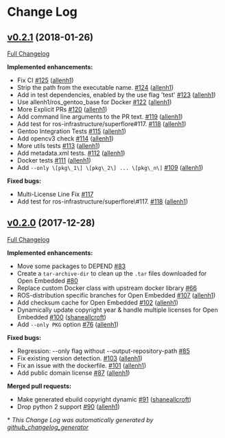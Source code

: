 # Change Log

## [v0.2.1](https://github.com/ros-infrastructure/superflore/tree/v0.2.1) (2018-01-26)
[Full Changelog](https://github.com/ros-infrastructure/superflore/compare/v0.2.0...v0.2.1)

**Implemented enhancements:**

- Fix CI [\#125](https://github.com/ros-infrastructure/superflore/pull/125) ([allenh1](https://github.com/allenh1))
- Strip the path from the executable name. [\#124](https://github.com/ros-infrastructure/superflore/pull/124) ([allenh1](https://github.com/allenh1))
- Add in test dependencies, enabled by the use flag 'test' [\#123](https://github.com/ros-infrastructure/superflore/pull/123) ([allenh1](https://github.com/allenh1))
- Use allenh1/ros\_gentoo\_base for Docker [\#122](https://github.com/ros-infrastructure/superflore/pull/122) ([allenh1](https://github.com/allenh1))
- More Explicit PRs [\#120](https://github.com/ros-infrastructure/superflore/pull/120) ([allenh1](https://github.com/allenh1))
- Add command line arguments to the PR text. [\#119](https://github.com/ros-infrastructure/superflore/pull/119) ([allenh1](https://github.com/allenh1))
- Add test for ros-infrastructure/superflore\#117. [\#118](https://github.com/ros-infrastructure/superflore/pull/118) ([allenh1](https://github.com/allenh1))
- Gentoo Integration Tests [\#115](https://github.com/ros-infrastructure/superflore/pull/115) ([allenh1](https://github.com/allenh1))
- Add opencv3 check [\#114](https://github.com/ros-infrastructure/superflore/pull/114) ([allenh1](https://github.com/allenh1))
- More utils tests [\#113](https://github.com/ros-infrastructure/superflore/pull/113) ([allenh1](https://github.com/allenh1))
- Add metadata.xml tests. [\#112](https://github.com/ros-infrastructure/superflore/pull/112) ([allenh1](https://github.com/allenh1))
- Docker tests [\#111](https://github.com/ros-infrastructure/superflore/pull/111) ([allenh1](https://github.com/allenh1))
- Add `--only \[pkg\_1\] \[pkg\_2\] ... \[pkg\_n\]` [\#109](https://github.com/ros-infrastructure/superflore/pull/109) ([allenh1](https://github.com/allenh1))

**Fixed bugs:**

- Multi-License Line Fix [\#117](https://github.com/ros-infrastructure/superflore/issues/117)
- Add test for ros-infrastructure/superflore\\#117. [\#118](https://github.com/ros-infrastructure/superflore/pull/118) ([allenh1](https://github.com/allenh1))

## [v0.2.0](https://github.com/ros-infrastructure/superflore/tree/v0.2.0) (2017-12-28)
[Full Changelog](https://github.com/ros-infrastructure/superflore/compare/v0.1.0...v0.2.0)

**Implemented enhancements:**

- Move some packages to DEPEND [\#83](https://github.com/ros-infrastructure/superflore/issues/83)
- Create a `tar-archive-dir` to clean up the `.tar` files downloaded for Open Embedded [\#80](https://github.com/ros-infrastructure/superflore/issues/80)
- Replace custom Docker class with upstream docker library [\#66](https://github.com/ros-infrastructure/superflore/issues/66)
- ROS-distribution specific branches for Open Embedded [\#107](https://github.com/ros-infrastructure/superflore/pull/107) ([allenh1](https://github.com/allenh1))
- Add checksum cache for Open Embedded [\#102](https://github.com/ros-infrastructure/superflore/pull/102) ([allenh1](https://github.com/allenh1))
- Dynamically update copyright year & handle multiple licenses for Open Embedded [\#100](https://github.com/ros-infrastructure/superflore/pull/100) ([shaneallcroft](https://github.com/shaneallcroft))
- Add `--only PKG` option [\#76](https://github.com/ros-infrastructure/superflore/pull/76) ([allenh1](https://github.com/allenh1))

**Fixed bugs:**

- Regression: --only flag without --output-repository-path [\#85](https://github.com/ros-infrastructure/superflore/issues/85)
- Fix existing version detection. [\#103](https://github.com/ros-infrastructure/superflore/pull/103) ([allenh1](https://github.com/allenh1))
- Fix an issue with the dockerfile. [\#101](https://github.com/ros-infrastructure/superflore/pull/101) ([allenh1](https://github.com/allenh1))
- Add public domain license [\#87](https://github.com/ros-infrastructure/superflore/pull/87) ([allenh1](https://github.com/allenh1))

**Merged pull requests:**

- Make generated ebuild copyright dynamic [\#91](https://github.com/ros-infrastructure/superflore/pull/91) ([shaneallcroft](https://github.com/shaneallcroft))
- Drop python 2 support [\#90](https://github.com/ros-infrastructure/superflore/pull/90) ([allenh1](https://github.com/allenh1))



\* *This Change Log was automatically generated by [github_changelog_generator](https://github.com/skywinder/Github-Changelog-Generator)*
